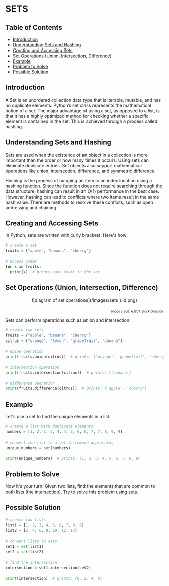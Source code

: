 # SETS <!-- omit in toc -->

## Table of Contents <!-- omit in toc -->

- [Introduction](#introduction)
- [Understanding Sets and Hashing](#understanding-sets-and-hashing)
- [Creating and Accessing Sets](#creating-and-accessing-sets)
- [Set Operations (Union, Intersection, Difference)](#set-operations-union-intersection-difference)
- [Example](#example)
- [Problem to Solve](#problem-to-solve)
- [Possible Solution](#possible-solution)

## Introduction

A Set is an unordered collection data type that is iterable, mutable, and has no duplicate elements. Python’s set class represents the mathematical notion of a set. The major advantage of using a set, as opposed to a list, is that it has a highly optimized method for checking whether a specific element is contained in the set. This is achieved through a process called hashing.

## Understanding Sets and Hashing

Sets are used when the existence of an object in a collection is more important than the order or how many times it occurs. Using sets can eliminate duplicate entries. Set objects also support mathematical operations like union, intersection, difference, and symmetric difference.

Hashing is the process of mapping an item to an index location using a hashing function. Since the function does not require searching through the data structure, hashing can result in an O(1) performance in the best case. However, hashing can lead to conflicts where two items result in the same hash value. There are methods to resolve these conflicts, such as open addressing and chaining.

## Creating and Accessing Sets

In Python, sets are written with curly brackets. Here's how:

```python
# create a set
fruits = {"apple", "banana", "cherry"}

# access items
for x in fruits:
  print(x)  # prints each fruit in the set
```

## Set Operations (Union, Intersection, Difference)

<p align="center">
![diagram of set operations](/images/sets_uid.png)</p>
<p align="right"><small><em><sub>Image credit: AJ201, Stack Overflow</sub></em></small></p>

Sets can perform operations such as union and intersection:

``` python
# create two sets
fruits = {"apple", "banana", "cherry"}
citrus = {"orange", "lemon", "grapefruit", "banana"}

# union operation
print(fruits.union(citrus))  # prints: {'orange', 'grapefruit', 'cherry', 'apple', 'lemon', 'banana'}

# intersection operation
print(fruits.intersection(citrus))  # prints: {'banana'}

# difference operation
print(fruits.difference(citrus))  # prints: {'apple', 'cherry'}
```

## Example

Let's use a set to find the unique elements in a list:

```python
# create a list with duplicate elements
numbers = [1, 2, 2, 3, 4, 4, 5, 6, 6, 7, 7, 8, 9, 9]

# convert the list to a set to remove duplicates
unique_numbers = set(numbers)

print(unique_numbers)  # prints: {1, 2, 3, 4, 5, 6, 7, 8, 9}
```

## Problem to Solve

Now it's your turn! Given two lists, find the elements that are common to both lists (the intersection). Try to solve this problem using sets.

## Possible Solution

```python
# create two lists
list1 = [1, 2, 3, 4, 5, 6, 7, 8, 9]
list2 = [2, 4, 6, 8, 10, 12, 14]

# convert lists to sets
set1 = set(list1)
set2 = set(list2)

# find the intersection
intersection = set1.intersection(set2)

print(intersection)  # prints: {8, 2, 4, 6}
```
